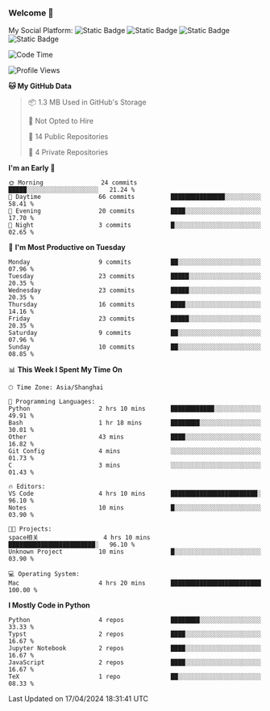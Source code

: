 ### Welcome 👋

<!--
**CheneyNine/CheneyNine** is a ✨ _special_ ✨ repository because its `README.md` (this file) appears on your GitHub profile.

Here are some ideas to get you started:

- 🔭 I’m currently working on ...
- 🌱 I’m currently learning ...
- 👯 I’m looking to collaborate on ...
- 🤔 I’m looking for help with ...
- 💬 Ask me about ...
- 📫 How to reach me: ...
- 😄 Pronouns: ...
- ⚡ Fun fact: ...
-->

My Social Platform:
![Static Badge](https://img.shields.io/badge/_-CheneyNine-black?style=flat&logo=Github&logoColor=white&cacheSeconds=https%3A%2F%2Fgithub.com%2FCheneyNine)
![Static Badge](https://img.shields.io/badge/_-cheneynine.top-purple?style=flat&logo=googlehome&logoColor=white&link=https%3A%2F%2Fwww.cheneynine.top)
![Static Badge](https://img.shields.io/badge/_-CQU__Cheney-green?style=flat&logo=wechat&logoColor=white&link=https%3A%2F%2Fwww.linkedin.com%2Fin%2Fyinan-chen-9b09202b9%2F)
![Static Badge](https://img.shields.io/badge/_-Cheney-blue?style=flat&logo=linkedin&logoColor=white&link=https%3A%2F%2Fwww.linkedin.com%2Fin%2Fyinan-chen-9b09202b9%2F)


<!--START_SECTION:waka-->
![Code Time](http://img.shields.io/badge/Code%20Time-14%20hrs%2030%20mins-blue)

![Profile Views](http://img.shields.io/badge/Profile%20Views-0-blue)

**🐱 My GitHub Data** 

> 📦 1.3 MB Used in GitHub's Storage 
 > 
> 🚫 Not Opted to Hire
 > 
> 📜 14 Public Repositories 
 > 
> 🔑 4 Private Repositories 
 > 
**I'm an Early 🐤** 

```text
🌞 Morning                24 commits          █████░░░░░░░░░░░░░░░░░░░░   21.24 % 
🌆 Daytime                66 commits          ███████████████░░░░░░░░░░   58.41 % 
🌃 Evening                20 commits          ████░░░░░░░░░░░░░░░░░░░░░   17.70 % 
🌙 Night                  3 commits           █░░░░░░░░░░░░░░░░░░░░░░░░   02.65 % 
```
📅 **I'm Most Productive on Tuesday** 

```text
Monday                   9 commits           ██░░░░░░░░░░░░░░░░░░░░░░░   07.96 % 
Tuesday                  23 commits          █████░░░░░░░░░░░░░░░░░░░░   20.35 % 
Wednesday                23 commits          █████░░░░░░░░░░░░░░░░░░░░   20.35 % 
Thursday                 16 commits          ████░░░░░░░░░░░░░░░░░░░░░   14.16 % 
Friday                   23 commits          █████░░░░░░░░░░░░░░░░░░░░   20.35 % 
Saturday                 9 commits           ██░░░░░░░░░░░░░░░░░░░░░░░   07.96 % 
Sunday                   10 commits          ██░░░░░░░░░░░░░░░░░░░░░░░   08.85 % 
```


📊 **This Week I Spent My Time On** 

```text
🕑︎ Time Zone: Asia/Shanghai

💬 Programming Languages: 
Python                   2 hrs 10 mins       ████████████░░░░░░░░░░░░░   49.91 % 
Bash                     1 hr 18 mins        ████████░░░░░░░░░░░░░░░░░   30.01 % 
Other                    43 mins             ████░░░░░░░░░░░░░░░░░░░░░   16.82 % 
Git Config               4 mins              ░░░░░░░░░░░░░░░░░░░░░░░░░   01.73 % 
C                        3 mins              ░░░░░░░░░░░░░░░░░░░░░░░░░   01.43 % 

🔥 Editors: 
VS Code                  4 hrs 10 mins       ████████████████████████░   96.10 % 
Notes                    10 mins             █░░░░░░░░░░░░░░░░░░░░░░░░   03.90 % 

🐱‍💻 Projects: 
space相关                  4 hrs 10 mins       ████████████████████████░   96.10 % 
Unknown Project          10 mins             █░░░░░░░░░░░░░░░░░░░░░░░░   03.90 % 

💻 Operating System: 
Mac                      4 hrs 20 mins       █████████████████████████   100.00 % 
```

**I Mostly Code in Python** 

```text
Python                   4 repos             ████████░░░░░░░░░░░░░░░░░   33.33 % 
Typst                    2 repos             ████░░░░░░░░░░░░░░░░░░░░░   16.67 % 
Jupyter Notebook         2 repos             ████░░░░░░░░░░░░░░░░░░░░░   16.67 % 
JavaScript               2 repos             ████░░░░░░░░░░░░░░░░░░░░░   16.67 % 
TeX                      1 repo              ██░░░░░░░░░░░░░░░░░░░░░░░   08.33 % 
```




 Last Updated on 17/04/2024 18:31:41 UTC
<!--END_SECTION:waka-->


